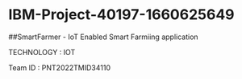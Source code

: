 # IBM-Project-40197-1660625649
##SmartFarmer - IoT Enabled Smart Farmiing application

TECHNOLOGY : IOT

Team ID : PNT2022TMID34110

